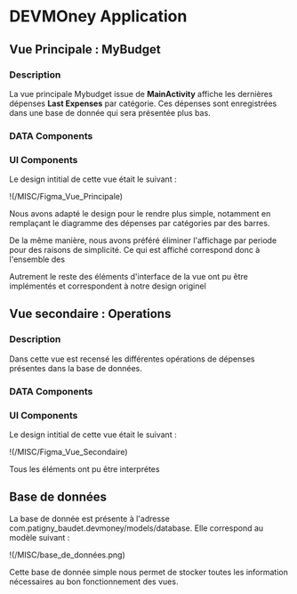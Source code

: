 # DEVMOney Application

## Vue Principale : MyBudget 

### Description 

La vue principale Mybudget issue de **MainActivity** affiche les dernières dépenses **Last Expenses** par catégorie. Ces dépenses sont enregistrées dans une base de donnée qui sera présentée plus bas.

### DATA Components

### UI Components

Le design intitial de cette vue était le suivant : 

!(/MISC/Figma_Vue_Principale)

Nous avons adapté le design pour le rendre plus simple, notamment en remplaçant le diagramme des dépenses par catégories par des barres.

De la même manière, nous avons préféré éliminer l\'affichage par periode pour des raisons de simplicité. Ce qui est affiché correspond donc à l\'ensemble des  

Autrement le reste des éléments d'interface de la vue ont pu être implémentés et correspondent à notre design originel

## Vue secondaire : Operations 

### Description 

Dans cette vue est recensé les différentes opérations de dépenses présentes dans la base de données. 

### DATA Components

### UI Components

Le design intitial de cette vue était le suivant : 

!(/MISC/Figma_Vue_Secondaire)

Tous les éléments ont pu être interprétes
## Base de données

La base de donnée est présente à l'adresse com.patigny_baudet.devmoney/models/database. Elle correspond au modèle suivant : 

 !(/MISC/base_de_données.png) 
 
 Cette base de donnée simple nous permet de stocker toutes les information nécessaires au bon fonctionnement des vues.
 
 
